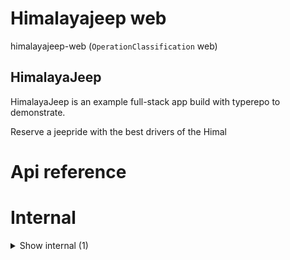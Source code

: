 # Himalayajeep web

himalayajeep-web (`OperationClassification` web)


## HimalayaJeep

HimalayaJeep is an example full-stack app build with typerepo to demonstrate.

Reserve a jeepride with the best drivers of the Himal




# Api reference

# Internal

<details><summary>Show internal (1)</summary>
    
  # `<MyApp />`




| Input      |    |    |
| ---------- | -- | -- |
| - | | |
| **Output** | `JSX.Element`   |    |

  </details>

